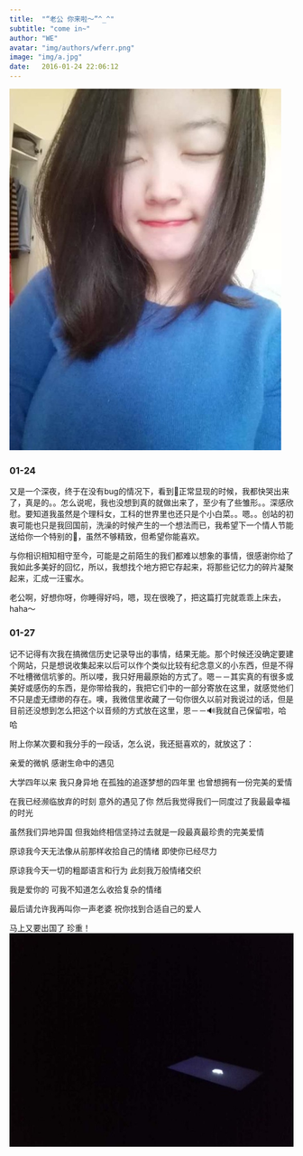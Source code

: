 ```yaml
---
title:  "“老公 你来啦～”^_^"
subtitle: "come in~"
author: "WE"
avatar: "img/authors/wferr.png"
image: "img/a.jpg"
date:   2016-01-24 22:06:12
---
```


![微笑](img/r.jpg)

### 01-24
又是一个深夜，终于在没有bug的情况下，看到📃正常显现的时候，我都快哭出来了，真是的。。怎么说呢，我也没想到真的就做出来了，至少有了些雏形。。深感欣慰。要知道我虽然是个理科女，工科的世界里也还只是个小白菜。。嗯。。创站的初衷可能也只是我回国前，洗澡的时候产生的一个想法而已，我希望下一个情人节能送给你一个特别的🎁，虽然不够精致，但希望你能喜欢。

与你相识相知相守至今，可能是之前陌生的我们都难以想象的事情，很感谢你给了我如此多美好的回忆，所以，我想找个地方把它存起来，将那些记忆力的碎片凝聚起来，汇成一汪蜜水。

老公啊，好想你呀，你睡得好吗，嗯，现在很晚了，把这篇打完就乖乖上床去，haha～

### 01-27
记不记得有次我在搞微信历史记录导出的事情，结果无能。那个时候还没确定要建个网站，只是想说收集起来以后可以作个类似比较有纪念意义的小东西，但是不得不吐槽微信坑爹的。所以喽，我只好用最原始的方式了。嗯－－其实真的有很多或美好或感伤的东西，是你带给我的，我把它们中的一部分寄放在这里，就感觉他们不只是虚无缥缈的存在。噢，我微信里收藏了一句你很久以前对我说过的话，但是目前还没想到怎么把这个以音频的方式放在这里，恩－－🔊我就自己保留啦，哈哈

附上你某次要和我分手的一段话，怎么说，我还挺喜欢的，就放这了：

  亲爱的微帆
  感谢生命中的遇见

  大学四年以来
  我只身异地
  在孤独的追逐梦想的四年里 
  也曾想拥有一份完美的爱情 

  在我已经濒临放弃的时刻 
  意外的遇见了你 
  然后我觉得我们一同度过了我最最幸福的时光 

  虽然我们异地异国 
  但我始终相信坚持过去就是一段最真最珍贵的完美爱情 

  原谅我今天无法像从前那样收拾自己的情绪 
  即使你已经尽力 

  原谅我今天一切的粗鄙语言和行为 
  此刻我万般情绪交织 

  我是爱你的 
  可我不知道怎么收拾复杂的情绪 

  最后请允许我再叫你一声老婆 
  祝你找到合适自己的爱人 

  马上又要出国了 
  珍重！
![黑暗](img/q.jpg)